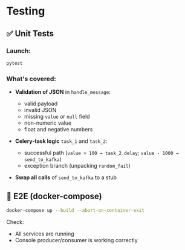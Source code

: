 # Testing

## ✅ Unit Tests

### Launch:

```bash
pytest
````

### What's covered:

* **Validation of JSON** in `handle_message`:

  * valid payload
  * invalid JSON
  * missing `value` or `null` field
  * non-numeric value
  * float and negative numbers

* **Celery-task logic** `task_1` and `task_2`:

  * successful path (`value + 100 → task_2.delay`; `value - 1000 → send_to_kafka`)
  * exception branch (unpacking `random_fail`)

* **Swap all calls** of `send_to_kafka` to a stub

## 🔬 E2E (docker-compose)

```bash
docker-compose up --build --abort-on-container-exit
```

Check:
* All services are running
* Console producer/consumer is working correctly
